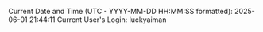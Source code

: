 Current Date and Time (UTC - YYYY-MM-DD HH:MM:SS formatted): 2025-06-01 21:44:11
Current User's Login: luckyaiman

